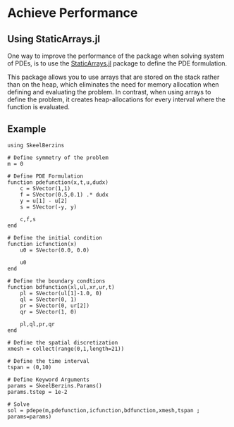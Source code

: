 # Achieve Performance

## Using StaticArrays.jl

One way to improve the performance of the package when solving system of PDEs, is to use the [StaticArrays.jl](https://github.com/JuliaArrays/StaticArrays.jl) package to define the PDE formulation.

This package allows you to use arrays that are stored on the stack rather than on the heap, which eliminates the need for memory allocation when defining and evaluating the problem.
In contrast, when using arrays to define the problem, it creates heap-allocations for every interval where the function is evaluated.

## Example

```
using SkeelBerzins

# Define symmetry of the problem
m = 0

# Define PDE Formulation
function pdefunction(x,t,u,dudx)
    c = SVector(1,1)
    f = SVector(0.5,0.1) .* dudx
    y = u[1] - u[2]
    s = SVector(-y, y)

    c,f,s
end

# Define the initial condition
function icfunction(x)
    u0 = SVector(0.0, 0.0)
    
    u0
end

# Define the boundary condtions
function bdfunction(xl,ul,xr,ur,t)
    pl = SVector(ul[1]-1.0, 0)
    ql = SVector(0, 1)
    pr = SVector(0, ur[2])
    qr = SVector(1, 0)

    pl,ql,pr,qr
end

# Define the spatial discretization
xmesh = collect(range(0,1,length=21))

# Define the time interval
tspan = (0,10)

# Define Keyword Arguments
params = SkeelBerzins.Params()
params.tstep = 1e-2

# Solve
sol = pdepe(m,pdefunction,icfunction,bdfunction,xmesh,tspan ; params=params)
```
